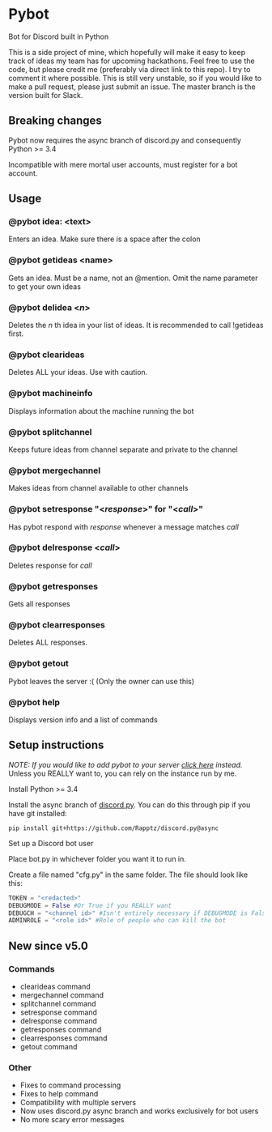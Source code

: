 # Pybot
Bot for Discord built in Python

This is a side project of mine, which hopefully will make it easy to keep track of ideas my team has for upcoming hackathons.
Feel free to use the code, but please credit me (preferably via direct link to this repo). I try to comment it where possible.
This is still very unstable, so if you would like to make a pull request, please just submit an issue. The master branch is the version built for Slack.

## Breaking changes
Pybot now requires the async branch of discord.py and consequently Python >= 3.4

Incompatible with mere mortal user accounts, must register for a bot account.

## Usage

### @pybot idea: \<text\>

Enters an idea. Make sure there is a space after the colon


### @pybot getideas \<name\>

Gets an idea. Must be a name, not an @mention. Omit the name parameter to get your own ideas


### @pybot delidea \<*n*\>

Deletes the *n* th idea in your list of ideas. It is recommended to call !getideas first.

### @pybot clearideas

Deletes ALL your ideas. Use with caution.

### @pybot machineinfo

Displays information about the machine running the bot

### @pybot splitchannel

Keeps future ideas from channel separate and private to the channel

### @pybot mergechannel

Makes ideas from channel available to other channels

### @pybot setresponse "\<*response*\>" for "\<*call*\>"

Has pybot respond with *response* whenever a message matches *call*

### @pybot delresponse \<*call*\>

Deletes response for *call*

### @pybot getresponses

Gets all responses

### @pybot clearresponses

Deletes ALL responses.

### @pybot getout

Pybot leaves the server :(
(Only the owner can use this)

### @pybot help

Displays version info and a list of commands

## Setup instructions

*NOTE: If you would like to add pybot to your server [click here](http://bit.ly/addpybot) instead.*
Unless you REALLY want to, you can rely on the instance run by me.

Install Python >= 3.4

Install the async branch of [discord.py](https://github.com/Rapptz/discord.py/tree/async). You can do this through pip if you have git installed:
```
pip install git+https://github.com/Rapptz/discord.py@async
```
Set up a Discord bot user

Place bot.py in whichever folder you want it to run in.

Create a file named "cfg.py" in the same folder. The file should look like this:

```Python
TOKEN = "<redacted>"
DEBUGMODE = False #Or True if you REALLY want
DEBUGCH = "<channel id>" #Isn't entirely necessary if DEBUGMODE is False
ADMINROLE = "<role id>" #Role of people who can kill the bot
```

## New since v5.0

### Commands

* clearideas command
* mergechannel command
* splitchannel command
* setresponse command
* delresponse command
* getresponses command
* clearresponses command
* getout command

### Other

* Fixes to command processing
* Fixes to help command
* Compatibility with multiple servers
* Now uses discord.py async branch and works exclusively for bot users
* No more scary error messages
